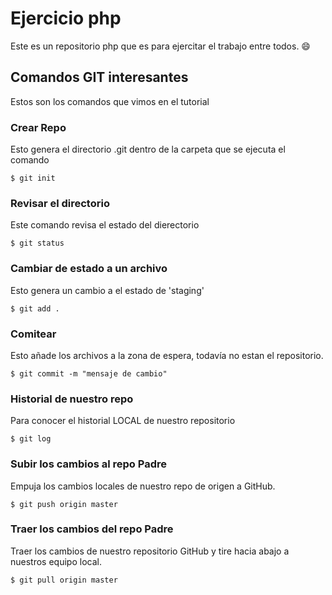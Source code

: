 # Ejercicio php
Este es un repositorio php que es para ejercitar el trabajo entre todos. :smile:

## Comandos GIT interesantes
Estos son los comandos que vimos en el tutorial

### Crear Repo
Esto genera el directorio .git dentro de la carpeta que se ejecuta el comando
```
$ git init
```

### Revisar el directorio
Este comando revisa el estado del dierectorio
```
$ git status
```
### Cambiar de estado a un archivo
Esto genera un cambio a el estado de 'staging'
```
$ git add .
```
### Comitear
Esto añade los archivos a la zona de espera, todavía no estan el repositorio.
```
$ git commit -m "mensaje de cambio"
```
### Historial de nuestro repo
Para conocer el historial LOCAL de nuestro repositorio
```
$ git log
```
### Subir los cambios al repo Padre
Empuja los cambios locales de nuestro repo de origen  a  GitHub.
```
$ git push origin master
```
### Traer los cambios del repo Padre
Traer los cambios de nuestro repositorio GitHub y tire hacia abajo a nuestros equipo local.
```
$ git pull origin master
```
